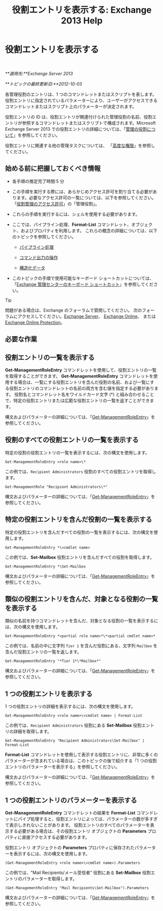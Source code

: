 ﻿---
title: '役割エントリを表示する: Exchange 2013 Help'
TOCTitle: 役割エントリを表示する
ms:assetid: d9bb0d14-db59-456c-8f50-a8d7f7323df9
ms:mtpsurl: https://technet.microsoft.com/ja-jp/library/Dd351179(v=EXCHG.150)
ms:contentKeyID: 49896506
ms.date: 04/24/2018
mtps_version: v=EXCHG.150
ms.translationtype: HT
---

# 役割エントリを表示する

 

_**適用先:**Exchange Server 2013_

_**トピックの最終更新日:**2012-10-03_

各管理役割のエントリは、1 つのコマンドレットまたはスクリプトを表します。 役割エントリに指定されているパラメーターにより、ユーザーがアクセスできるコマンドレットまたはスクリプト上のパラメーターが決定されます。

役割エントリの ID は、役割エントリが関連付けられた管理役割の名前、役割エントリが参照するコマンドレットまたはスクリプトで構成されます。Microsoft Exchange Server 2013 での役割エントリの詳細については、「[管理の役割について](understanding-management-roles-exchange-2013-help.md)」を参照してください。

役割エントリに関連する他の管理タスクについては、 「[高度な権限](advanced-permissions-exchange-2013-help.md)」を参照してください。

## 始める前に把握しておくべき情報

  - 各手順の推定完了時間:5 分

  - この手順を実行する際には、あらかじめアクセス許可を割り当てる必要があります。必要なアクセス許可の一覧については、以下を参照してください。「[役割管理のアクセス許可](role-management-permissions-exchange-2013-help.md)」の「管理役割」。

  - これらの手順を実行するには、シェルを使用する必要があります。

  - ここでは、パイプライン処理、**Format-List** コマンドレット、オブジェクト、およびプロパティを利用します。 これらの概念の詳細については、以下のトピックを参照してください。
    
      - [パイプライン処理](https://technet.microsoft.com/ja-jp/library/aa998260\(v=exchg.150\))
    
      - [コマンド出力の操作](working-with-command-output-exchange-2013-help.md)
    
      - [構造化データ](https://technet.microsoft.com/ja-jp/library/aa996386\(v=exchg.150\))

  - このトピックの手順で使用可能なキーボード ショートカットについては、「[Exchange 管理センターのキーボード ショートカット](keyboard-shortcuts-in-the-exchange-admin-center-exchange-online-protection-help.md)」を参照してください。


> [!TIP]
> 問題がある場合は、Exchange のフォーラムで質問してください。 次のフォーラムにアクセスしてください。<A href="https://go.microsoft.com/fwlink/p/?linkid=60612">Exchange Server</A>、 <A href="https://go.microsoft.com/fwlink/p/?linkid=267542">Exchange Online</A>、 または <A href="https://go.microsoft.com/fwlink/p/?linkid=285351">Exchange Online Protection</A>。



## 必要な作業

## 役割エントリの一覧を表示する

**Get-ManagementRoleEntry** コマンドレットを使用して、役割エントリの一覧を取得することができます。 **Get-ManagementRoleEntry** コマンドレットを使用する場合は、一覧にする役割エントリを含んだ役割の名前、および一覧にする役割エントリのコマンドレットの名前の両方を含む値を指定する必要があります。 役割名とコマンドレット名をワイルドカード文字 (\*) と組み合わせることで、特定の役割エントリまたは広範な役割エントリの一覧を返すことができます。

構文およびパラメーターの詳細については、「[Get-ManagementRoleEntry](https://technet.microsoft.com/ja-jp/library/dd335210\(v=exchg.150\))」を参照してください。

## 役割のすべての役割エントリの一覧を表示する

特定の役割の役割エントリの一覧を表示するには、次の構文を使用します。

    Get-ManagementRoleEntry <role name>\*

この例では、`Recipient Administrators` 役割のすべての役割エントリを取得します。

    Get-ManagementRole "Recipient Administrators\*"

構文およびパラメーターの詳細については、「[Get-ManagementRoleEntry](https://technet.microsoft.com/ja-jp/library/dd335210\(v=exchg.150\))」を参照してください。

## 特定の役割エントリを含んだ役割の一覧を表示する

特定の役割エントリを含んだすべての役割の一覧を表示するには、次の構文を使用します。

    Get-ManagementRoleEntry *\<cmdlet name>

この例では、**Set-Mailbox** 役割エントリを含んだすべての役割を取得します。

    Get-ManagementRoleEntry *\Set-Mailbox

構文およびパラメーターの詳細については、「[Get-ManagementRoleEntry](https://technet.microsoft.com/ja-jp/library/dd335210\(v=exchg.150\))」を参照してください。

## 類似の役割エントリを含んだ、対象となる役割の一覧を表示する

類似の名前を持つコマンドレットを含んだ、対象となる役割の一覧を表示するには、次の構文を使用します。

    Get-ManagementRoleEntry *<partial role name>*\*<partial cmdlet name>*

この例では、名前の中に文字列 `Tier 1` を含んだ役割にある、文字列 `Mailbox` を含んだ役割エントリの一覧を返します。

    Get-ManagementRoleEntry "*Tier 1*\*Mailbox*"

構文およびパラメーターの詳細については、「[Get-ManagementRoleEntry](https://technet.microsoft.com/ja-jp/library/dd335210\(v=exchg.150\))」を参照してください。

## 1 つの役割エントリを表示する

1 つの役割エントリの詳細を表示するには、次の構文を使用します。

    Get-ManagementRoleEntry <role name>\<cmdlet name> | Format-List

この例では、`Recipient Administrators` 役割にある **Set-Mailbox** 役割エントリの詳細を取得します。

    Get-ManagementRoleEntry "Recipient Administrators\Set-Mailbox" | Format-List

**Format-List** コマンドレットを使用して表示する役割エントリに、非常に多くのパラメーターが含まれている場合は、このトピックの後で紹介する「1 つの役割エントリのパラメーターを表示する」を参照してください。

構文およびパラメーターの詳細については、「[Get-ManagementRoleEntry](https://technet.microsoft.com/ja-jp/library/dd335210\(v=exchg.150\))」を参照してください。

## 1 つの役割エントリのパラメーターを表示する

**Get-ManagementRoleEntry** コマンドレットの結果を **Format-List** コマンドレットにパイプ処理すると、役割エントリによっては、パラメーターの数が多すぎて表示しきれないことがあります。 役割エントリのすべてのパラメーターを表示する必要がある場合は、その役割エントリ オブジェクトの **Parameters** プロパティに直接アクセスする必要があります。

役割エントリ オブジェクトの **Parameters** プロパティに保存されたパラメーターを表示するには、次の構文を使用します。

    (Get-ManagementRoleEntry <role name>\<cmdlet name>).Parameters

この例では、"Mail Recipients/メール受信者" 役割にある **Set-Mailbox** 役割エントリのパラメーターを取得します。

    (Get-ManagementRoleEntry "Mail Recipients\Set-Mailbox").Parameters

構文およびパラメーターの詳細については、「[Get-ManagementRoleEntry](https://technet.microsoft.com/ja-jp/library/dd335210\(v=exchg.150\))」を参照してください。


